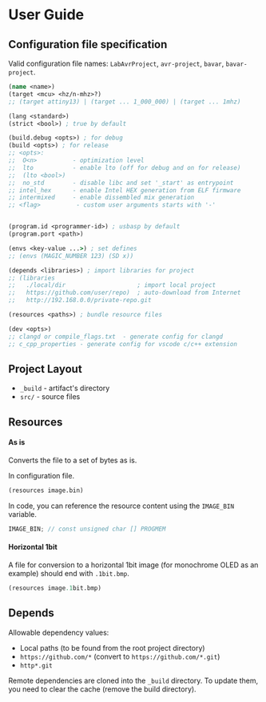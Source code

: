 # User Guide

## Configuration file specification

Valid configuration file names: `LabAvrProject`, `avr-project`, `bavar`, `bavar-project`.

```clojure
(name <name>)
(target <mcu> <hz/n-mhz>?)
;; (target attiny13) | (target ... 1_000_000) | (target ... 1mhz)

(lang <standard>)
(strict <bool>) ; true by default

(build.debug <opts>) ; for debug
(build <opts>) ; for release
;; <opts>:
;;  O<n>          - optimization level
;;  lto           - enable lto (off for debug and on for release)
;;  (lto <bool>)
;;  no_std        - disable libc and set '_start' as entrypoint
;; intel_hex      - enable Intel HEX generation from ELF firmware
;; intermixed     - enable dissembled mix generation
;; <flag>          - custom user arguments starts with '-'


(program.id <programmer-id>) ; usbasp by default
(program.port <path>)

(envs <key-value ...>) ; set defines
;; (envs (MAGIC_NUMBER 123) (SD x))

(depends <libraries>) ; import libraries for project
;; (libraries
;;   ./local/dir                    ; import local project
;;   https://github.com/user/repo)  ; auto-download from Internet
;;   http://192.168.0.0/private-repo.git

(resources <paths>) ; bundle resource files

(dev <opts>)
;; clangd or compile_flags.txt  - generate config for clangd
;; c_cpp_properties - generate config for vscode c/c++ extension
```

## Project Layout

- `_build` - artifact's directory
- `src/` - source files

## Resources

#### As is

Converts the file to a set of bytes as is.

In configuration file.

```clojure
(resources image.bin)
```

In code, you can reference the resource content using the `IMAGE_BIN` variable.

```c
IMAGE_BIN; // const unsigned char [] PROGMEM
```

#### Horizontal 1bit

A file for conversion to a horizontal 1bit image (for monochrome OLED as an example) should end with `.1bit.bmp`.

```clojure
(resources image.1bit.bmp)
```

## Depends

Allowable dependency values:

- Local paths (to be found from the root project directory)
- `https://github.com/*` (convert to `https://github.com/*.git`)
- `http*.git`

Remote dependencies are cloned into the `_build` directory. To update them, you need to clear the cache (remove the build directory).
